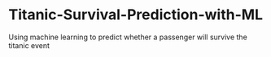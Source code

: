 # Titanic-Survival-Prediction-with-ML
Using machine learning to predict whether a passenger will survive the titanic event
